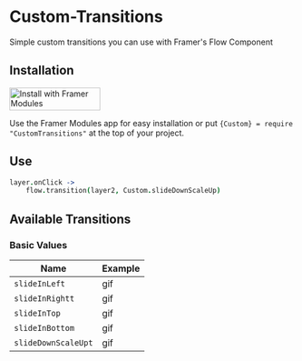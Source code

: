 # Custom-Transitions
Simple custom transitions you can use with Framer's Flow Component

## Installation

<a href='https://open.framermodules.com/custom-transitions'>
    <img alt='Install with Framer Modules'
    src='https://www.framermodules.com/assets/badge@2x.png' width='160' height='40' />
</a>

Use the Framer Modules app for easy installation or put `{Custom} = require "CustomTransitions"` at the top of your project.

## Use

``` coffeescript
layer.onClick ->
	flow.transition(layer2, Custom.slideDownScaleUp)
```

## Available Transitions

### Basic Values
 Name |Example
-------- | ----
`slideInLeft` | gif
`slideInRightt` | gif
`slideInTop` | gif
`slideInBottom` | gif
`slideDownScaleUpt` | gif
